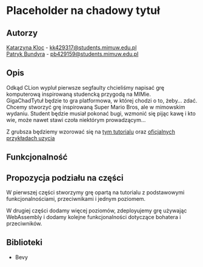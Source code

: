 # Placeholder na chadowy tytuł

## Autorzy
[Katarzyna Kloc](https://github.com/KatKlo) - kk429317@students.mimuw.edu.pl\
[Patryk Bundyra](https://github.com/PBundyra) - pb429159@students.mimuw.edu.pl

## Opis
Odkąd CLion wypluł pierwsze segfaulty chcieliśmy napisać grę komputerową inspirowaną studencką przygodą na MIMie.\
GigaChadTytuł będzie to gra platformowa, w której chodzi o to, żeby… zdać. Chcemy stworzyć grę inspirowaną Super Mario Bros, ale w mimowskim wydaniu. Student będzie musiał pokonać bugi, wzmonić się pijąc kawę i kto wie, może nawet stawi czoła niektórym prowadzącym...

Z grubsza będziemy wzorować się na [tym tutorialu](https://dev.to/sbelzile/rust-platformer-part-1-bevy-and-ecs-2pci) oraz [oficjalnych przykładach uzycia](https://github.com/bevyengine/bevy/tree/latest/examples) 

## Funkcjonalność

## Propozycja podziału na części
W pierwszej części stworzymy grę opartą na tutorialu z podstawowymi funkcjonalnościami, przeciwnikami i jednym poziomem.

W drugiej części dodamy więcej poziomów, zdeployujemy grę używając WebAssembly i dodamy kolejne funkcjonalności dotyczące bohatera i przeciwników.

## Biblioteki
- Bevy

